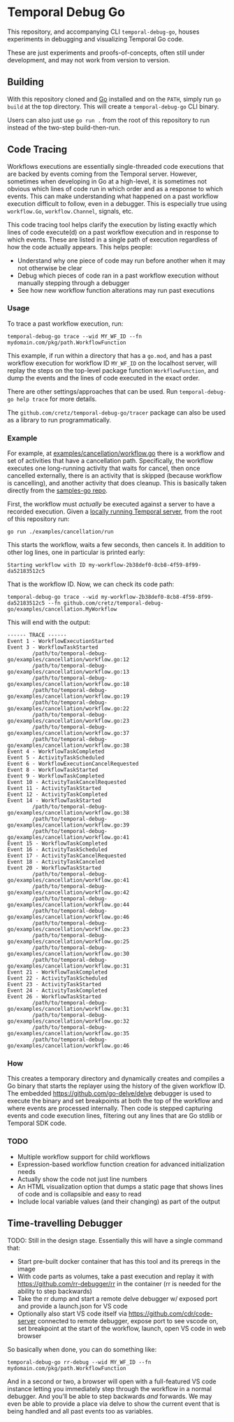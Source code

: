 # Temporal Debug Go

This repository, and accompanying CLI `temporal-debug-go`, houses experiments in debugging and visualizing Temporal Go
code.

These are just experiments and proofs-of-concepts, often still under development, and may not work from version to
version.

## Building

With this repository cloned and [Go](https://golang.org/) installed and on the `PATH`, simply run `go build` at the top
directory. This will create a `temporal-debug-go` CLI binary.

Users can also just use `go run .` from the root of this repository to run instead of the two-step build-then-run.

## Code Tracing

Workflows executions are essentially single-threaded code executions that are backed by events coming from the Temporal
server. However, sometimes when developing in Go at a high-level, it is sometimes not obvious which lines of code run in
which order and as a response to which events. This can make understanding what happened on a past workflow execution
difficult to follow, even in a debugger. This is especially true using `workflow.Go`, `workflow.Channel`, signals, etc.

This code tracing tool helps clarify the execution by listing exactly which lines of code execute(d) on a past workflow
execution and in response to which events. These are listed in a single path of execution regardless of how the code
actually appears. This helps people:

* Understand why one piece of code may run before another when it may not otherwise be clear
* Debug which pieces of code ran in a past workflow execution without manually stepping through a debugger
* See how new workflow function alterations may run past executions

### Usage

To trace a past workflow execution, run:

    temporal-debug-go trace --wid MY_WF_ID --fn mydomain.com/pkg/path.WorkflowFunction

This example, if run within a directory that has a `go.mod`, and has a past workflow execution for workflow ID
`MY_WF_ID` on the localhost server, will replay the steps on the top-level package function `WorkflowFunction`, and dump
the events and the lines of code executed in the exact order.

There are other settings/approaches that can be used. Run `temporal-debug-go help trace` for more details.

The `github.com/cretz/temporal-debug-go/tracer` package can also be used as a library to run programmatically.

### Example

For example, at [examples/cancellation/workflow.go](examples/cancellation/workflow.go) there is a workflow and set of
activities that have a cancellation path. Specifically, the workflow executes one long-running activity that waits for
cancel, then once cancelled externally, there is an activity that is skipped (because workflow is cancelling), and
another activity that does cleanup. This is basically taken directly from the
[samples-go repo](https://github.com/temporalio/samples-go/tree/main/cancellation).

First, the workflow must _actually_ be executed against a server to have a recorded execution. Given a
[locally running Temporal server](https://docs.temporal.io/docs/server/quick-install/), from the root of this repository
run:

    go run ./examples/cancellation/run

This starts the workflow, waits a few seconds, then cancels it. In addition to other log lines, one in particular is
printed early:

    Starting workflow with ID my-workflow-2b38def0-8cb8-4f59-8f99-da52183512c5

That is the workflow ID. Now, we can check its code path:

    temporal-debug-go trace --wid my-workflow-2b38def0-8cb8-4f59-8f99-da52183512c5 --fn github.com/cretz/temporal-debug-go/examples/cancellation.MyWorkflow

This will end with the output:

    ------ TRACE ------
    Event 1 - WorkflowExecutionStarted
    Event 3 - WorkflowTaskStarted
            /path/to/temporal-debug-go/examples/cancellation/workflow.go:12
            /path/to/temporal-debug-go/examples/cancellation/workflow.go:13
            /path/to/temporal-debug-go/examples/cancellation/workflow.go:18
            /path/to/temporal-debug-go/examples/cancellation/workflow.go:19
            /path/to/temporal-debug-go/examples/cancellation/workflow.go:22
            /path/to/temporal-debug-go/examples/cancellation/workflow.go:23
            /path/to/temporal-debug-go/examples/cancellation/workflow.go:37
            /path/to/temporal-debug-go/examples/cancellation/workflow.go:38
    Event 4 - WorkflowTaskCompleted
    Event 5 - ActivityTaskScheduled
    Event 6 - WorkflowExecutionCancelRequested
    Event 8 - WorkflowTaskStarted
    Event 9 - WorkflowTaskCompleted
    Event 10 - ActivityTaskCancelRequested
    Event 11 - ActivityTaskStarted
    Event 12 - ActivityTaskCompleted
    Event 14 - WorkflowTaskStarted
            /path/to/temporal-debug-go/examples/cancellation/workflow.go:38
            /path/to/temporal-debug-go/examples/cancellation/workflow.go:39
            /path/to/temporal-debug-go/examples/cancellation/workflow.go:41
    Event 15 - WorkflowTaskCompleted
    Event 16 - ActivityTaskScheduled
    Event 17 - ActivityTaskCancelRequested
    Event 18 - ActivityTaskCanceled
    Event 20 - WorkflowTaskStarted
            /path/to/temporal-debug-go/examples/cancellation/workflow.go:41
            /path/to/temporal-debug-go/examples/cancellation/workflow.go:42
            /path/to/temporal-debug-go/examples/cancellation/workflow.go:44
            /path/to/temporal-debug-go/examples/cancellation/workflow.go:46
            /path/to/temporal-debug-go/examples/cancellation/workflow.go:23
            /path/to/temporal-debug-go/examples/cancellation/workflow.go:25
            /path/to/temporal-debug-go/examples/cancellation/workflow.go:30
            /path/to/temporal-debug-go/examples/cancellation/workflow.go:31
    Event 21 - WorkflowTaskCompleted
    Event 22 - ActivityTaskScheduled
    Event 23 - ActivityTaskStarted
    Event 24 - ActivityTaskCompleted
    Event 26 - WorkflowTaskStarted
            /path/to/temporal-debug-go/examples/cancellation/workflow.go:31
            /path/to/temporal-debug-go/examples/cancellation/workflow.go:32
            /path/to/temporal-debug-go/examples/cancellation/workflow.go:35
            /path/to/temporal-debug-go/examples/cancellation/workflow.go:46

### How

This creates a temporary directory and dynamically creates and compiles a Go binary that starts the replayer using the
history of the given workflow ID. The embedded https://github.com/go-delve/delve debugger is used to execute the binary
and set breakpoints at both the top of the workflow and where events are processed internally. Then code is stepped
capturing events and code execution lines, filtering out any lines that are Go stdlib or Temporal SDK code.

### TODO

* Multiple workflow support for child workflows
* Expression-based workflow function creation for advanced initialization needs
* Actually show the code not just line numbers
* An HTML visualization option that dumps a static page that shows lines of code and is collapsible and easy to read
* Include local variable values (and their changing) as part of the output

## Time-travelling Debugger

TODO: Still in the design stage. Essentially this will have a single command that:

* Start pre-built docker container that has this tool and its prereqs in the image
* With code parts as volumes, take a past execution and replay it with https://github.com/rr-debugger/rr in the
  container (rr is needed for the ability to step backwards)
* Take the rr dump and start a remote delve debugger w/ exposed port and provide a launch.json for VS code
* Optionally also start VS code itself via https://github.com/cdr/code-server connected to remote debugger, expose port
  to see vscode on, set breakpoint at the start of the workflow, launch, open VS code in web browser

So basically when done, you can do something like:

    temporal-debug-go rr-debug --wid MY_WF_ID --fn mydomain.com/pkg/path.WorkflowFunction

And in a second or two, a browser will open with a full-featured VS code instance letting you immediately step through
the workflow in a normal debugger. And you'll be able to step backwards _and_ forwards. We may even be able to provide
a place via delve to show the current event that is being handled and all past events too as variables.